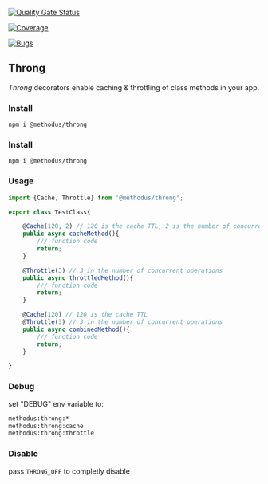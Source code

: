 [![Quality Gate Status](https://sonarcloud.io/api/project_badges/measure?project=nodulusteam_-methodus-throng&metric=alert_status)](https://sonarcloud.io/dashboard?id=nodulusteam_-methodus-throng)

[![Coverage](https://sonarcloud.io/api/project_badges/measure?project=nodulusteam_-methodus-throng&metric=coverage)](https://sonarcloud.io/dashboard?id=nodulusteam_-methodus-throng)

[![Bugs](https://sonarcloud.io/api/project_badges/measure?project=nodulusteam_-methodus-throng&metric=bugs)](https://sonarcloud.io/dashboard?id=nodulusteam_-methodus-throng)

## Throng

*Throng* decorators enable caching & throttling of class methods in your app.


### Install
`npm i @methodus/throng`


### Install
`npm i @methodus/throng`



### Usage
```javascript
import {Cache, Throttle} from '@methodus/throng';

export class TestClass{

    @Cache(120, 2) // 120 is the cache TTL, 2 is the number of concurrent executions for the expire rerun
    public async cacheMethod(){
        /// function code
        return;
    }

    @Throttle(3) // 3 in the number of concurrent operations
    public async throttledMethod(){
        /// function code
        return;
    }

    @Cache(120) // 120 is the cache TTL
    @Throttle(3) // 3 in the number of concurrent operations
    public async combinedMethod(){
        /// function code
        return;
    }

}
```

### Debug
set "DEBUG" env variable to:
```bash
methodus:throng:*
methodus:throng:cache
methodus:throng:throttle
```

### Disable
pass `THRONG_OFF` to completly disable